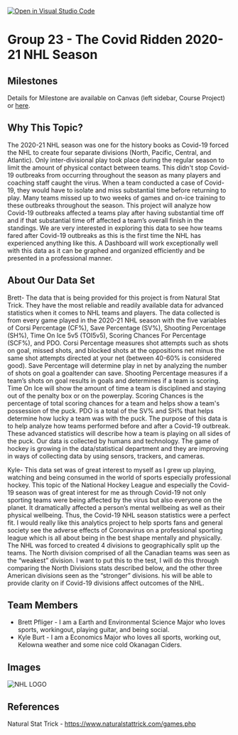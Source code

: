 [![Open in Visual Studio Code](https://classroom.github.com/assets/open-in-vscode-f059dc9a6f8d3a56e377f745f24479a46679e63a5d9fe6f495e02850cd0d8118.svg)](https://classroom.github.com/online_ide?assignment_repo_id=5829085&assignment_repo_type=AssignmentRepo)
# Group 23 - The Covid Ridden 2020-21 NHL Season

## Milestones

Details for Milestone are available on Canvas (left sidebar, Course Project) or [here](https://firas.moosvi.com/courses/data301/project/milestone01.html).

## Why This Topic?

The 2020-21 NHL season was one for the history books as Covid-19 forced the NHL to create four separate divisions (North, Pacific, Central, and Atlantic). Only inter-divisional play took place during the regular season to limit the amount of physical contact between teams. This didn't stop Covid-19 outbreaks from occurring throughout the season as many players and coaching staff caught the virus. When a team conducted a case of Covid-19, they would have to isolate and miss substantial time before returning to play. Many teams missed up to two weeks of games and on-ice training to these outbreaks throughout the season. This project will analyze how Covid-19 outbreaks affected a teams play after having substantial time off and if that substantial time off affected a team’s overall finish in the standings. We are very interested in exploring this data to see how teams fared after Covid-19 outbreaks as this is the first time the NHL has experienced anything like this. A Dashboard will work exceptionally well with this data as it can be graphed and organized efficiently and be presented in a professional manner.  



## About Our Data Set

Brett- The data that is being provided for this project is from Natural Stat Trick. They have the most reliable and readily available data for advanced statistics when it comes to NHL teams and players. The data collected is from every game played in the 2020-21 NHL season with the five variables of Corsi Percentage (CF%), Save Percentage (SV%), Shooting Percentage (SH%), Time On Ice 5v5 (TOI5v5), Scoring Chances For Percentage (SCF%), and PDO. Corsi Percentage measures shot attempts such as shots on goal, missed shots, and blocked shots at the oppositions net minus the same shot attempts directed at your net (between 40-60% is considered good). Save Percentage will determine play in net by analyzing the number of shots on goal a goaltender can save. Shooting Percentage measures if a team’s shots on goal results in goals and determines if a team is scoring. Time On Ice will show the amount of time a team is disciplined and staying out of the penalty box or on the powerplay. Scoring Chances is the percentage of total scoring chances for a team and helps show a team's possession of the puck. PDO is a total of the SV% and SH% that helps determine how lucky a team was with the puck. The purpose of this data is to help analyze how teams performed before and after a Covid-19 outbreak. These advanced statistics will describe how a team is playing on all sides of the puck. Our data is collected by humans and technology. The game of hockey is growing in the data/statistical department and they are improving in ways of collecting data by using sensors, trackers, and cameras.     

Kyle- This data set was of great interest to myself as I grew up playing, watching and being consumed in the world of sports especially professional hockey. This topic of the National Hockey League and especially the Covid-19 season was of great interest for me as through Covid-19 not only sporting teams were being affected by the virus but also everyone on the planet. It dramatically affected a person’s mental wellbeing as well as their physical wellbeing. Thus, the Covid-19 NHL season statistics were a perfect fit. I would really like this analytics project to help sports fans and general society see the adverse effects of Coronavirus on a professional sporting league which is all about being in the best shape mentally and physically. The NHL was forced to created 4 divisions to geographically split up the teams. The North division comprised of all the Canadian teams was seen as the “weakest” division. I want to put this to the test, I will do this through comparing the North Divisions stats described below, and the other three American divisions seen as the “stronger” divisions.  his will be able to provide clarity on if Covid-19 divisions affect outcomes of the NHL.


## Team Members

- Brett Pfliger - I am a Earth and Environmental Science Major who loves sports, workingout, playing guitar, and being social.
- Kyle Burt - I am a Economics Major who loves all sports, working out, Kelowna weather and some nice cold Okanagan Ciders. 


## Images

![NHL LOGO](https://user-images.githubusercontent.com/90356931/136103389-33e1d983-ae09-483a-8386-e9f5f0ab7a9e.png)

## References

Natural Stat Trick - https://www.naturalstattrick.com/games.php



